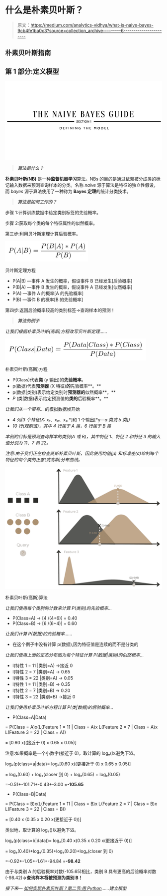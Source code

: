 # 什么是朴素贝叶斯？

> 原文：<https://medium.com/analytics-vidhya/what-is-naive-bayes-9cb4fe1ba0c3?source=collection_archive---------6----------------------->

## 朴素贝叶斯指南

## 第 1 部分:定义模型

![](img/a8b42694325e11bad9a7cc6cc55884d0.png)

> ***算法是什么？***

**朴素贝叶斯(NB)** 是一种**监督机器学习**算法。NBs 的目的是通过依赖被分成类的标记输入数据来预测查询样本的分类。名称 *naive* 源于算法是特征的独立性假设，而 *bayes* 源于算法使用了一种称为 **Bayes 定理**的统计分类技术。

> ***算法是如何工作的？***

步骤 1:计算训练数据中给定类别标签的先验概率。

步骤 2:获取每个类的每个特征属性的似然概率。

第三步:利用贝叶斯定理计算后验概率。

![](img/ec3e9c63e4f381df8b383aefb1b5c682.png)

贝叶斯定理方程

*   P(A|B) —事件 A 发生的概率，假设事件 B 已经发生[后验概率]
*   P(B|A) —事件 B 发生的概率，假设事件 A 已经发生[似然概率]
*   P(A) —事件 A 的概率[A 的先验概率]
*   P(B) —事件 B 的概率[B 的先验概率]

第四步:返回后验概率较高的类别标签→查询样本的预测！

> ***算法的例子***

*让我们根据朴素贝叶斯(高斯)方程改写贝叶斯定理……*

![](img/b0c656af8922a9548d9d4c2e4caf2eb7.png)

朴素贝叶斯(高斯)方程

*   P(Class)代表**类** (y 输出)的**先验概率**。
*   p(数据)代表**预测器** (X 特征)**的**先验概率**。**
*   p(数据|类别)表示给定类别时**预测器的**似然概率**。**
*   *P* (类|数据)表示给定预测值的**类的**后验概率**。**

*让我们从一个带有…* 的模拟数据帧开始

*   *4 列(3 个特征[X:* x₁、x₂、x₃ *]和 1 个输出[*y—*a 类或 b 类])*
*   *10 行(观察值)，其中 4 行属于 A 类，6 行属于 B 类*

*本例的目标是预测查询样本的类别(A 或 B)，其中特征 1、特征 2 和特征 3 的输入值分别为 11、7 和 22。*

*注意:由于我们正在检查高斯朴素贝叶斯，因此使用均值(μ)* *和标准差(σ)绘制每个特征的每个类的正态(或高斯)分布曲线。*

![](img/8ba7607432a6083bfbf2cd00e5625840.png)

朴素贝叶斯(高斯)算法

*让我们使用每个类别的计数来计算 P(类别)的先验概率…*

*   P(Class=A) → [4 /(4+6)] = 0.40
*   P(Class=B) → [6 /(6+4)] = 0.60

*让我们计算 P(数据)的先验概率……*

*   在这个例子中没有计算 p(数据),因为特征值是连续的而不是分类的

*让我们使用上面的正态分布图为每个特征计算 P(数据|类别)的似然概率…*

*   l(特性 1 = 11 |类别=A) →接近 0
*   l(特性 2 = 7 |类别=A) → 0.65
*   l(特性 3 = 22 |类别=A) → 0.05
*   l(特性 1 = 11 |类别=B) → 0.35
*   l(特性 2 = 7 |类别=B) → 0.20
*   l(特性 3 = 22 |类别=B) →接近 0

*让我们使用朴素贝叶斯方程计算 P(类|数据)的后验概率…*

*   P(Class=A|Data)

= P(Class = A)x(L(Feature 1 = 11 | Class = A)x L(Feature 2 = 7 | Class = A)x L(Feature 3 = 22 | Class = A))

= [0.60 x((接近于 0) x 0.65 x 0.05)]

注意:如果概率是一个小数字(接近于 0)，取计算的 logₑ(以避免下溢。

logₑ(p(class=a|data)= logₑ[0.60 x((更接近于 0) x 0.65 x 0.05)]

= logₑ(0.60) + logₑ(closer 到 0) + logₑ(0.65) + logₑ(0.05)

=-0.51+-101.71+-0.43+-3.00 =**-105.65**

*   P(Class=B|Data)

= P(Class = B)x(L(Feature 1 = 11 | Class = B)x L(Feature 2 = 7 | Class = B)x L(Feature 3 = 22 | Class = B))

= [0.40 x (0.35 x 0.20 x(更接近于 0))]

类似地，取计算的 logₑ()以避免下溢。

logₑ(p(class=b|data))= logₑ[0.40 x(0.35 x 0.20 x(更接近于 0))]

= logₑ(0.40)+logₑ(0.35)+logₑ(0.20)+logₑ(closer 到 0)

=-0.92+-1.05+-1.61+-94.84 =**-98.42**

由于与类别 A 的后验概率对数(-105.65)相比，类别 B 具有更高的后验概率对数(-98.42)**→查询样本将被预测为类别 B！**

***接下来—* [*如何实现朴素贝叶斯？第二节:用 Python*](https://kopaljain95.medium.com/how-to-implement-naive-bayes-24e92f2b49f3)*……*建立模型**
